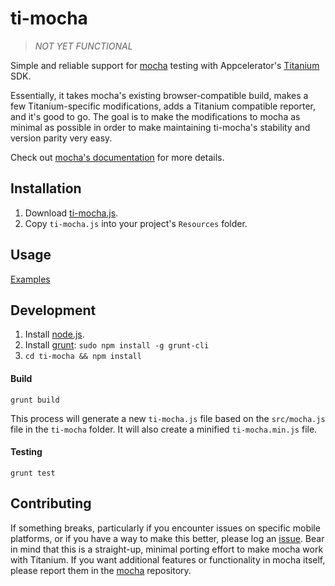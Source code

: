 # ti-mocha

> _NOT YET FUNCTIONAL_

Simple and reliable support for [mocha](https://github.com/visionmedia/mocha) testing with Appcelerator's [Titanium](http://www.appcelerator.com/titanium/) SDK.

Essentially, it takes mocha's existing browser-compatible build, makes a few Titanium-specific modifications, adds a Titanium compatible reporter, and it's good to go. The goal is to make the modifications to mocha as minimal as possible in order to make maintaining ti-mocha's stability and version parity very easy.

Check out [mocha's documentation](http://visionmedia.github.io/mocha/) for more details.

## Installation

1. Download [ti-mocha.js](downloads).
2. Copy `ti-mocha.js` into your project's `Resources` folder.

## Usage

[Examples](examples)

## Development

1. Install [node.js]().
2. Install [grunt](): `sudo npm install -g grunt-cli`
3. `cd ti-mocha && npm install`

#### Build

```
grunt build
```

This process will generate a new `ti-mocha.js` file based on the `src/mocha.js` file in the `ti-mocha` folder. It will also create a minified `ti-mocha.min.js` file.

#### Testing

```
grunt test
```

## Contributing

If something breaks, particularly if you encounter issues on specific mobile platforms, or if you have a way to make this better, please log an [issue](https://github.com/tonylukasavage/ti-mocha/issues). Bear in mind that this is a straight-up, minimal porting effort to make mocha work with Titanium. If you want additional features or functionality in mocha itself, please report them in the [mocha](https://github.com/visionmedia/mocha) repository.
